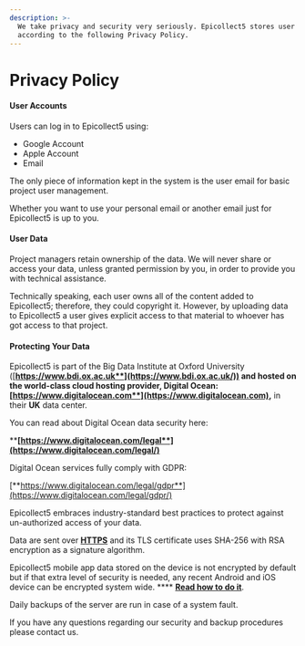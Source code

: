```yaml
---
description: >-
  We take privacy and security very seriously. Epicollect5 stores user data
  according to the following Privacy Policy.
---
```


# Privacy Policy

#### User Accounts

Users can log in to Epicollect5 using:

* Google Account
* Apple Account
* Email

The only piece of information kept in the system is the user email for basic project user management.&#x20;

Whether you want to use your personal email or another email just for Epicollect5 is up to you.

#### User Data

Project managers retain ownership of the data. We will never share or access your data, unless granted permission by you, in order to provide you with technical assistance.

Technically speaking, each user owns all of the content added to Epicollect5; therefore, they could copyright it. However, by uploading data to Epicollect5 a user gives explicit access to that material to whoever has got access to that project.

#### Protecting Your Data

Epicollect5 is part of the Big Data Institute at Oxford University ([**https://www.bdi.ox.ac.uk**](https://www.bdi.ox.ac.uk/)) and hosted on the world-class cloud hosting provider, **Digital Ocean:** [**https://www.digitalocean.com**](https://www.digitalocean.com)**,** in their **UK** data center.

You can read about Digital Ocean data security here:

****[**https://www.digitalocean.com/legal**](https://www.digitalocean.com/legal/)****

Digital Ocean services fully comply with GDPR:

[**https://www.digitalocean.com/legal/gdpr**](https://www.digitalocean.com/legal/gdpr/)

Epicollect5 embraces industry-standard best practices to protect against un-authorized access of your data.

Data are sent over [**HTTPS**](https://en.wikipedia.org/wiki/HTTPS) and its TLS certificate uses SHA-256 with RSA encryption as a signature algorithm.

Epicollect5 mobile app data stored on the device is not encrypted by default but if that extra level of security is needed, any recent Android and iOS device can be encrypted system wide. **** [**Read how to do it**](https://gizmodo.com/why-you-should-be-encrypting-your-devices-and-how-to-ea-1798698901).

Daily backups of the server are run in case of a system fault.

If you have any questions regarding our security and backup procedures please contact us.
